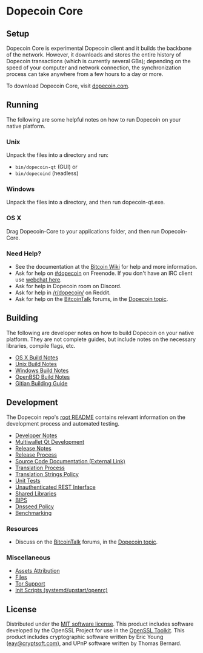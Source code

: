 Dopecoin Core
=============

Setup
---------------------
Dopecoin Core is experimental Dopecoin client and it builds the backbone of the network. However, it downloads and stores the entire history of Dopecoin transactions (which is currently several GBs); depending on the speed of your computer and network connection, the synchronization process can take anywhere from a few hours to a day or more.

To download Dopecoin Core, visit [dopecoin.com](https://dopecoin.com).

Running
---------------------
The following are some helpful notes on how to run Dopecoin on your native platform.

### Unix

Unpack the files into a directory and run:

- `bin/dopecoin-qt` (GUI) or
- `bin/dopecoind` (headless)

### Windows

Unpack the files into a directory, and then run dopecoin-qt.exe.

### OS X

Drag Dopecoin-Core to your applications folder, and then run Dopecoin-Core.

### Need Help?

* See the documentation at the [Bitcoin Wiki](https://en.bitcoin.it/wiki/Main_Page)
for help and more information.
* Ask for help on [#dopecoin](http://webchat.freenode.net?channels=dopecoin) on Freenode. If you don't have an IRC client use [webchat here](http://webchat.freenode.net?channels=dopecoin).
* Ask for help in Dopecoin room on Discord.
* Ask for help in [/r/dopecoin/](https://nm.reddit.com/r/dopecoin/) on Reddit.
* Ask for help on the [BitcoinTalk](https://bitcointalk.org/) forums, in the [Dopecoin topic](https://bitcointalk.org/index.php?topic=467641.new#new).

Building
---------------------
The following are developer notes on how to build Dopecoin on your native platform. They are not complete guides, but include notes on the necessary libraries, compile flags, etc.

- [OS X Build Notes](build-osx.md)
- [Unix Build Notes](build-unix.md)
- [Windows Build Notes](build-windows.md)
- [OpenBSD Build Notes](build-openbsd.md)
- [Gitian Building Guide](gitian-building.md)

Development
---------------------
The Dopecoin repo's [root README](/README.md) contains relevant information on the development process and automated testing.

- [Developer Notes](developer-notes.md)
- [Multiwallet Qt Development](multiwallet-qt.md)
- [Release Notes](release-notes.md)
- [Release Process](release-process.md)
- [Source Code Documentation (External Link)](https://dev.visucore.com/bitcoin/doxygen/)
- [Translation Process](translation_process.md)
- [Translation Strings Policy](translation_strings_policy.md)
- [Unit Tests](unit-tests.md)
- [Unauthenticated REST Interface](REST-interface.md)
- [Shared Libraries](shared-libraries.md)
- [BIPS](bips.md)
- [Dnsseed Policy](dnsseed-policy.md)
- [Benchmarking](benchmarking.md)

### Resources
* Discuss on the [BitcoinTalk](https://bitcointalk.org/) forums, in the [Dopecoin topic](https://bitcointalk.org/index.php?topic=467641.new#new).

### Miscellaneous
- [Assets Attribution](assets-attribution.md)
- [Files](files.md)
- [Tor Support](tor.md)
- [Init Scripts (systemd/upstart/openrc)](init.md)

License
---------------------
Distributed under the [MIT software license](http://www.opensource.org/licenses/mit-license.php).
This product includes software developed by the OpenSSL Project for use in the [OpenSSL Toolkit](https://www.openssl.org/). This product includes
cryptographic software written by Eric Young ([eay@cryptsoft.com](mailto:eay@cryptsoft.com)), and UPnP software written by Thomas Bernard.

